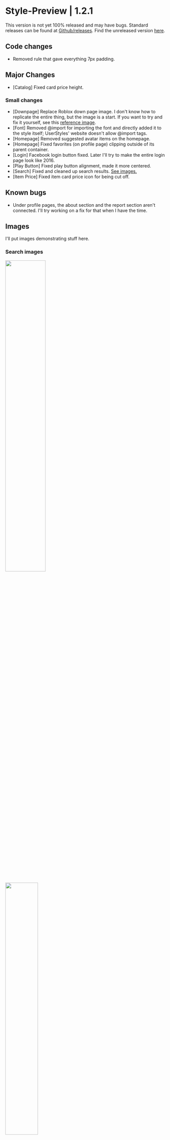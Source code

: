 # Style-Preview | 1.2.1
This version is not yet 100% released and may have bugs.
Standard releases can be found at [Github/releases](https://github.com/anthony1x6000/ROBLOX2016stylus/releases).
Find the unreleased version [here](https://github.com/anthony1x6000/ROBLOX2016stylus/blob/main/stylustheme.css).
## Code changes
- Removed rule that gave everything 7px padding. 
## Major Changes
- [Catalog] Fixed card price height.
### Small changes
- [Downpage] Replace Roblox down page image. I don't know how to replicate the entire thing, but the image is a start. If you want to try and fix it yourself, see this [reference image](https://static.wikia.nocookie.net/roblox/images/5/5a/Apr7-2015_maintenance.PNG/revision/latest?cb=20200319185127).
- [Font] Removed @import for importing the font and directly added it to the style itself; UserStyles' website doesn't allow @import tags. 
- [Homepage] Removed suggested avatar items on the homepage. 
- [Homepage] Fixed favorites (on profile page) clipping outside of its parent container. 
- [Login] Facebook login button fixed. Later I'll try to make the entire login page look like 2016.
- [Play Button] Fixed play button alignment, made it more centered.
- [Search] Fixed and cleaned up search results. [See images.](https://github.com/anthony1x6000/ROBLOX2016stylus/blob/main/unreleasedChanges.md#images)
- [Item Price] Fixed item card price icon for being cut off.
## Known bugs
- Under profile pages, the about section and the report section aren't connected. I'll try working on a fix for that when I have the time. 
## Images
I'll put images demonstrating stuff here.
### Search images
<img src="https://pixelfed.social/storage/m/_v2/366043747065310340/4f8b684e5-e9314a/S2TvAf5RGPWI/5oLcgjGvTNMhZAVG3fRtAv1arAtEhxtKdvuaCp2L.gif" width="50%"><br>
<img src="https://pixelfed-prod.nyc3.cdn.digitaloceanspaces.com/public/m/_v2/366043747065310340/4f8b684e5-e9314a/HT6GUT5iYWEb/OZaK3gdyVYAJv6AVirLYLNceIt49MlCWNUzAPqR1.png" width="45%">
<br>
<img src="https://pixelfed-prod.nyc3.cdn.digitaloceanspaces.com/public/m/_v2/366043747065310340/4f8b684e5-e9314a/Mi4Vqxg8wMNR/45HQbJn4OVFRpiWuke7yCTOCUEh4Cdk2xMmZdzFH.png" width="35%">


### Find a bug?
Head on over to the [GitHub page](https://github.com/anthony1x6000/ROBLOX2016stylus) and create an issue!
There you'll also get faster updates and beta versions of the script! (It'll just be a commit under [stylustheme.css](https://github.com/anthony1x6000/ROBLOX2016stylus/blob/main/stylustheme.css)). Known bugs could also be fixed in the beta; check out the [beta information here](https://github.com/anthony1x6000/ROBLOX2016stylus/blob/main/unreleasedChanges.md#beta--116).
### Credit
Credit to Ologist for initially making this great user-style theme!
Find the original style @ https://userstyles.org/styles/178105/roblox-in-2016.
